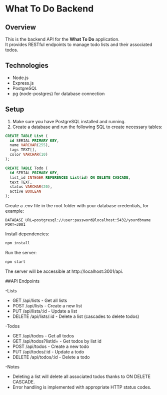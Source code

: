 # What To Do Backend

## Overview

This is the backend API for the **What To Do** application.  
It provides RESTful endpoints to manage todo lists and their associated todos.

## Technologies

- Node.js  
- Express.js  
- PostgreSQL  
- pg (node-postgres) for database connection

## Setup

1. Make sure you have PostgreSQL installed and running.  
2. Create a database and run the following SQL to create necessary tables:

```sql
CREATE TABLE List (
  id SERIAL PRIMARY KEY,
  name VARCHAR(255),
  tags TEXT[],
  color VARCHAR(10)
);

CREATE TABLE Todo (
  id SERIAL PRIMARY KEY,
  list_id INTEGER REFERENCES List(id) ON DELETE CASCADE,
  text TEXT,
  status VARCHAR(20),
  active BOOLEAN
);
```

Create a .env file in the root folder with your database credentials, for example:
```
DATABASE_URL=postgresql://user:password@localhost:5432/yourdbname
PORT=3001
```
Install dependencies:

```bash
npm install
```

Run the server:

```bash
npm start
```

The server will be accessible at http://localhost:3001/api.

##API Endpoints

-Lists

- GET /api/lists - Get all lists
- POST /api/lists - Create a new list
- PUT /api/lists/:id - Update a list
- DELETE /api/lists/:id - Delete a list (cascades to delete todos)

-Todos

- GET /api/todos - Get all todos
- GET /api/todos?listId= - Get todos by list id
- POST /api/todos - Create a new todo
- PUT /api/todos/:id - Update a todo
- DELETE /api/todos/:id - Delete a todo

-Notes
- Deleting a list will delete all associated todos thanks to ON DELETE CASCADE.
- Error handling is implemented with appropriate HTTP status codes.


